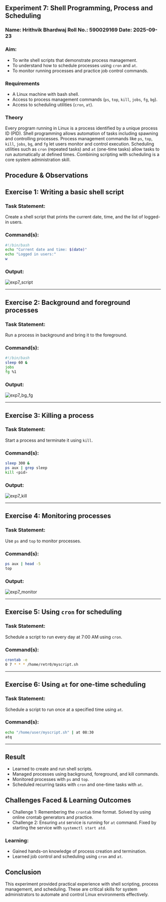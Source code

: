 ## Experiment 7: Shell Programming, Process and Scheduling

### Name: Hrithvik Bhardwaj   Roll No.: 590029169   Date: 2025-09-23

### Aim:

* To write shell scripts that demonstrate process management.
* To understand how to schedule processes using `cron` and `at`.
* To monitor running processes and practice job control commands.

### Requirements

* A Linux machine with bash shell.
* Access to process management commands (`ps`, `top`, `kill`, `jobs`, `fg`, `bg`).
* Access to scheduling utilities (`cron`, `at`).

### Theory

Every program running in Linux is a process identified by a unique process ID (PID). Shell programming allows automation of tasks including spawning and controlling processes. Process management commands like `ps`, `top`, `kill`, `jobs`, `bg`, and `fg` let users monitor and control execution. Scheduling utilities such as `cron` (repeated tasks) and `at` (one-time tasks) allow tasks to run automatically at defined times. Combining scripting with scheduling is a core system administration skill.

## Procedure & Observations

## Exercise 1: Writing a basic shell script

### Task Statement:

Create a shell script that prints the current date, time, and the list of logged-in users.

### Command(s):

```bash
#!/bin/bash
echo "Current date and time: $(date)"
echo "Logged in users:"
w
```

### Output:

![exp7_script](/.img/exp7_script.png)

---

## Exercise 2: Background and foreground processes

### Task Statement:

Run a process in background and bring it to the foreground.

### Command(s):

```bash
#!/bin/bash
sleep 60 &
jobs
fg %1
```

### Output:

![exp7_bg_fg](/.img/exp7_bg_fg.png)

---

## Exercise 3: Killing a process

### Task Statement:

Start a process and terminate it using `kill`.

### Command(s):

```bash
sleep 300 &
ps aux | grep sleep
kill <pid>
```

### Output:

![exp7_kill](/.img/exp7_kill.png)

---

## Exercise 4: Monitoring processes

### Task Statement:

Use `ps` and `top` to monitor processes.

### Command(s):

```bash
ps aux | head -5
top
```

### Output:

![exp7_monitor](/.img/exp7_monitor.png)

---

## Exercise 5: Using `cron` for scheduling

### Task Statement:

Schedule a script to run every day at 7:00 AM using `cron`.

### Command(s):

```bash
crontab -e
0 7 * * * /home/retr0/myscript.sh
```
<!--
### Output:

<p align="center">
<img src="/img/exp7_cron.png" width="900">
</p>
-->
---

## Exercise 6: Using `at` for one-time scheduling

### Task Statement:

Schedule a script to run once at a specified time using `at`.

### Command(s):

```bash
echo "/home/user/myscript.sh" | at 08:30
atq
```
<!--
### Output:

<p align="center">
<img src="/img/exp7_at.png" width="900">
</p>
-->
---

## Result

* Learned to create and run shell scripts.
* Managed processes using background, foreground, and kill commands.
* Monitored processes with `ps` and `top`.
* Scheduled recurring tasks with `cron` and one-time tasks with `at`.

## Challenges Faced & Learning Outcomes

* Challenge 1: Remembering the `crontab` time format. Solved by using online crontab generators and practice.
* Challenge 2: Ensuring `atd` service is running for `at` command. Fixed by starting the service with `systemctl start atd`.

### Learning:

* Gained hands-on knowledge of process creation and termination.
* Learned job control and scheduling using `cron` and `at`.

## Conclusion

This experiment provided practical experience with shell scripting, process management, and scheduling. These are critical skills for system administrators to automate and control Linux environments effectively.